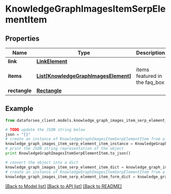 # KnowledgeGraphImagesItemSerpElementItem


## Properties

Name | Type | Description | Notes
------------ | ------------- | ------------- | -------------
**link** | [**LinkElement**](LinkElement.md) |  | [optional] 
**items** | [**List[KnowledgeGraphImagesElement]**](KnowledgeGraphImagesElement.md) | items featured in the faq_box | [optional] 
**rectangle** | [**Rectangle**](Rectangle.md) |  | [optional] 

## Example

```python
from dataforseo_client.models.knowledge_graph_images_item_serp_element_item import KnowledgeGraphImagesItemSerpElementItem

# TODO update the JSON string below
json = "{}"
# create an instance of KnowledgeGraphImagesItemSerpElementItem from a JSON string
knowledge_graph_images_item_serp_element_item_instance = KnowledgeGraphImagesItemSerpElementItem.from_json(json)
# print the JSON string representation of the object
print KnowledgeGraphImagesItemSerpElementItem.to_json()

# convert the object into a dict
knowledge_graph_images_item_serp_element_item_dict = knowledge_graph_images_item_serp_element_item_instance.to_dict()
# create an instance of KnowledgeGraphImagesItemSerpElementItem from a dict
knowledge_graph_images_item_serp_element_item_form_dict = knowledge_graph_images_item_serp_element_item.from_dict(knowledge_graph_images_item_serp_element_item_dict)
```
[[Back to Model list]](../README.md#documentation-for-models) [[Back to API list]](../README.md#documentation-for-api-endpoints) [[Back to README]](../README.md)


